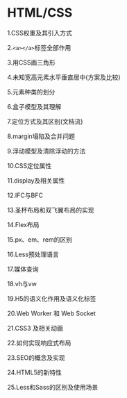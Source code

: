 # HTML/CSS

1.CSS权重及其引入方式

2.`<a></a>`标签全部作用

3.用CSS画三角形

4.未知宽高元素水平垂直居中(方案及比较)

5.元素种类的划分

6.盒子模型及其理解

7.定位方式及其区别(文档流)

8.margin塌陷及合并问题

9.浮动模型及清除浮动的方法

10.CSS定位属性

11.display及相关属性

12.IFC与BFC

13.圣杯布局和双飞翼布局的实现

14.Flex布局

15.px、em、rem的区别

16.Less预处理语言

17.媒体查询

18.vh与vw

19.H5的语义化作用及语义化标签

20.Web Worker 和 Web Socket

21.CSS3 及相关动画

22.如何实现响应式布局

23.SEO的概念及实现

24.HTML5的新特性

25.Less和Sass的区别及使用场景
